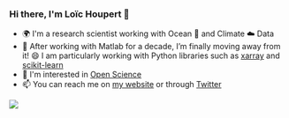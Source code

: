 ### Hi there, I'm Loïc Houpert 👋

- :earth_africa: I'm a research scientist working with Ocean :ocean: and Climate :cloud: Data
- 🌱 After working with Matlab for a decade, I’m finally moving away from it!  :smile: I am particularly working with Python libraries such as [xarray](http://xarray.pydata.org/en/stable/) and [scikit-learn](https://scikit-learn.org/stable/)
- :sunrise: I'm interested in [Open Science](https://www.earthdatascience.org/courses/intro-to-earth-data-science/open-reproducible-science/get-started-open-reproducible-science/)
- 📫 You can reach me on [my website](http://lhoupert.fr) or through [Twitter](https://twitter.com/LoicHoupert) 

<!--[![](http://hits.dwyl.com/lhoupert/lhoupert.svg)](http://hits.dwyl.com/lhoupert/lhoupert)
-->
![](https://hits.dwyl.com/lhoupert/lhoupert)
